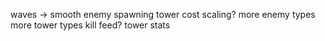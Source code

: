 waves -> smooth enemy spawning
tower cost scaling?
more enemy types
more tower types
kill feed?
tower stats
